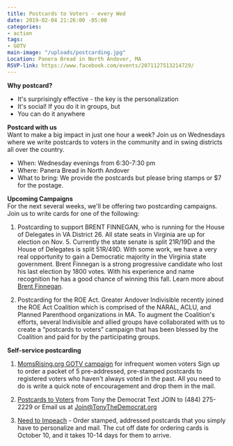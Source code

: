 ```yaml
---
title: Postcards to Voters - every Wed
date: 2019-02-04 21:26:00 -05:00
categories:
- action
tags:
- GOTV
main-image: "/uploads/postcarding.jpg"
Location: Panera Bread in North Andover, MA
RSVP-link: https://www.facebook.com/events/2071127513214729/
---
```


**Why postcard?**
* It's surprisingly effective - the key is the personalization
* It's social! If you do it in groups, but 
* You can do it anywhere

**Postcard with us** <BR>
Want to make a big impact in just one hour a week? Join us on Wednesdays where we write postcards to voters in the community and in swing districts all over the country.
* When: Wednesday evenings from 6:30-7:30 pm
* Where: Panera Bread in North Andover
* What to bring: We provide the postcards but please bring stamps or $7 for the postage. 

**Upcoming Campaigns** <BR>
For the next several weeks, we'll be offering two postcarding campaigns. Join us to write cards for one of the following:

1. Postcarding to support BRENT FINNEGAN, who is running for the House of Delegates in VA District 26. All state seats in Virginia are up for election on Nov. 5. Currently the state senate is split 21R/19D and the House of Delegates is split 51R/49D. With some work, we have a very real opportunity to gain a Democratic majority in the Virginia state government. Brent Finnegan is a strong progressive candidate who lost his last election by 1800 votes. With his experience and name recognition he has a good chance of winning this fall. Learn more about [Brent Finnegan](https://www.brentfinnegan.com/cms/meet-brent/).

2. Postcarding for the ROE Act. Greater Andover Indivisible recently joined the ROE Act Coalition which is comprised of the NARAL, ACLU, and Planned Parenthood organizations in MA. To augment the Coalition's efforts, several Indivisible and allied groups have collaborated with us to create a “postcards to voters” campaign that has been blessed by the Coalition and paid for by the participating groups.

**Self-service postcarding**
1. [MomsRising.org GOTV campaign](https://bit.ly/2ybtSBg) for infrequent women voters
   Sign up to order a packet of 5 pre-addressed, pre-stamped postcards to registered voters who haven't always voted in the past. All you need to do is write a quick note of encouragement and drop them in the mail.

2. [Postcards to Voters](https://postcardstovoters.org/) from Tony the Democrat
   Text JOIN to (484) 275-2229 or Email us at Join@TonyTheDemocrat.org

3. [Need to Impeach](https://bit.ly/2xQa4mR) - Order stamped, addressed postcards that you simply have to personalize and mail. The cut off date for ordering cards is October 10, and it takes 10-14 days for them to arrive.